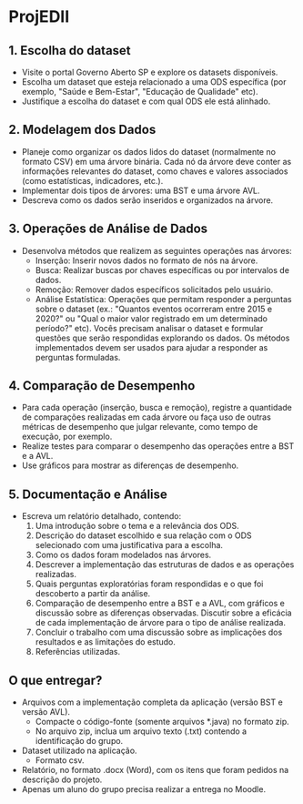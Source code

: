 # ProjEDII

## 1. Escolha do dataset
- Visite o portal Governo Aberto SP e explore os datasets disponíveis.
- Escolha um dataset que esteja relacionado a uma ODS específica (por exemplo, "Saúde e Bem-Estar", "Educação de Qualidade" etc).
- Justifique a escolha do dataset e com qual ODS ele está alinhado.
## 2. Modelagem dos Dados
-	Planeje como organizar os dados lidos do dataset (normalmente no formato CSV) em uma árvore binária. Cada nó da árvore deve conter as informações relevantes do dataset, como chaves e valores associados (como estatísticas, indicadores, etc.).
-	Implementar dois tipos de árvores: uma BST e uma árvore AVL.
-	Descreva como os dados serão inseridos e organizados na árvore.
## 3. Operações de Análise de Dados
-	Desenvolva métodos que realizem as seguintes operações nas árvores:
    -	Inserção: Inserir novos dados no formato de nós na árvore.
    -	Busca: Realizar buscas por chaves específicas ou por intervalos de dados.
    -	Remoção: Remover dados específicos solicitados pelo usuário.
    -	Análise Estatística: Operações que permitam responder a perguntas sobre o dataset (ex.: "Quantos eventos ocorreram entre 2015 e 2020?" ou "Qual o maior valor registrado em um determinado período?" etc). Vocês precisam analisar o dataset e formular questões que serão respondidas explorando os dados. Os métodos implementados devem ser usados para ajudar a responder as perguntas formuladas. 
## 4. Comparação de Desempenho
- Para cada operação (inserção, busca e remoção), registre a quantidade de comparações realizadas em cada árvore ou faça uso de outras métricas de desempenho que julgar relevante, como tempo de execução, por exemplo.
- Realize testes para comparar o desempenho das operações entre a BST e a AVL.
- Use gráficos para mostrar as diferenças de desempenho.
## 5. Documentação e Análise
-	Escreva um relatório detalhado, contendo:
    1. Uma introdução sobre o tema e a relevância dos ODS.
    2.	Descrição do dataset escolhido e sua relação com o ODS selecionado com uma justificativa para a escolha.
    3.	Como os dados foram modelados nas árvores.
    4.	Descrever a implementação das estruturas de dados e as operações realizadas.
    5.	Quais perguntas exploratórias foram respondidas e o que foi descoberto a partir da análise.
    6.	Comparação de desempenho entre a BST e a AVL, com gráficos e discussão sobre as diferenças observadas. Discutir sobre a eficácia de cada implementação de árvore para o tipo de análise realizada.
    7.	Concluir o trabalho com uma discussão sobre as implicações dos resultados e as limitações do estudo.
    8.	Referências utilizadas.

## O que entregar?
- Arquivos com a implementação completa da aplicação (versão BST e versão AVL).
    - Compacte o código-fonte (somente arquivos *.java) no formato zip.
    - No arquivo zip, inclua um arquivo texto (.txt) contendo a identificação do grupo.
-	Dataset utilizado na aplicação.
    -	Formato csv.
-	Relatório, no formato .docx (Word), com os itens que foram pedidos na descrição do projeto.
-	Apenas um aluno do grupo precisa realizar a entrega no Moodle.
